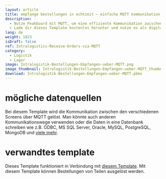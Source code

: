 ```yaml
---
layout: article
title: empfange bestellungen in echtzeit – einfache MQTT kommunikation zwischen produktion und intralogistik
description: 
  - Nutze Peakboard mit MQTT, um eine effiziente Kommunikation zwischen der Produktion und der Intralogistik herzustellen. Mit diesem Template werden dir Bestellungen fehlender Produktionsteile unmittelbar im Lager deiner Intralogistik angezeigt, um dort von deinen Mitarbeitern und Mitarbeiterinnen verarbeitet werden zu können.
  - Lade dir dieses Template kostenlos herunter und nutze es als digitale Anzeige von Teilebestellungen. So garantierst du lückenlose Produktionsprozesse und minimierst Wartezeiten nachhaltig.
lang: de
weight: 1823
isDraft: false
ref: Intralogistics-Receive-Orders-via-MQTT
category:
  - Logistik
  - Lager
image: Intralogistik-Bestellungen-Empfangen-ueber-MQTT.png
image_thumbnail: Intralogistik-Bestellungen-Empfangen-ueber-MQTT_thumbnail.png
download: Intralogistik-Bestellungen-Empfangen-ueber-MQTT.pbmx
---
```


# mögliche datenquellen

Bei diesem Template wird die Kommunikation zwischen den verschiedenen Screens über MQTT gelöst. Man könnte auch anderen Kommunikationswege verwenden oder die Daten in eine Datenbank schreiben wie z.B. ODBC, MS SQL Server, Oracle, MySQL, PostgreSQL, MongoDB und [viele mehr](https://peakboard.com/datenanbindungen/). 

# verwandtes template

Dieses Template funktioniert in Verbindung mit [diesem Template](https://templates.peakboard.com/Intralogistics-Order-Parts-with-MQTT/index). Mit diesem Template können Bestellungen von Teilen ausgelöst werden.